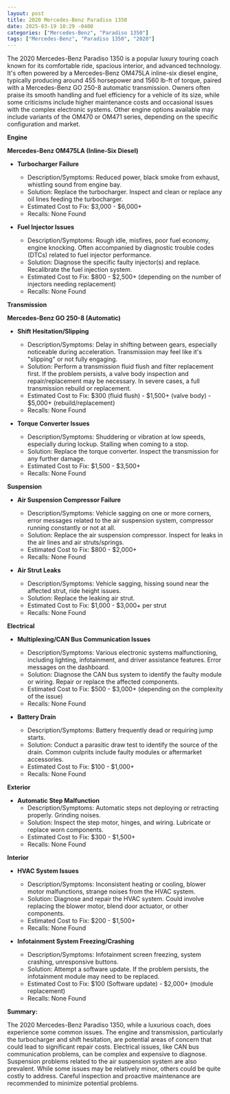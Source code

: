 ```yaml
---
layout: post
title: 2020 Mercedes-Benz Paradiso 1350
date: 2025-03-19 10:29 -0400
categories: ["Mercedes-Benz", "Paradiso 1350"]
tags: ["Mercedes-Benz", "Paradiso 1350", "2020"]
---
```

The 2020 Mercedes-Benz Paradiso 1350 is a popular luxury touring coach known for its comfortable ride, spacious interior, and advanced technology. It's often powered by a Mercedes-Benz OM475LA inline-six diesel engine, typically producing around 455 horsepower and 1560 lb-ft of torque, paired with a Mercedes-Benz GO 250-8 automatic transmission. Owners often praise its smooth handling and fuel efficiency for a vehicle of its size, while some criticisms include higher maintenance costs and occasional issues with the complex electronic systems. Other engine options available may include variants of the OM470 or OM471 series, depending on the specific configuration and market.

**Engine**

**Mercedes-Benz OM475LA (Inline-Six Diesel)**

* **Turbocharger Failure**
    * Description/Symptoms: Reduced power, black smoke from exhaust, whistling sound from engine bay.
    * Solution: Replace the turbocharger. Inspect and clean or replace any oil lines feeding the turbocharger.
    * Estimated Cost to Fix: $3,000 - $6,000+
    * Recalls: None Found

* **Fuel Injector Issues**
    * Description/Symptoms: Rough idle, misfires, poor fuel economy, engine knocking. Often accompanied by diagnostic trouble codes (DTCs) related to fuel injector performance.
    * Solution: Diagnose the specific faulty injector(s) and replace. Recalibrate the fuel injection system.
    * Estimated Cost to Fix: $800 - $2,500+ (depending on the number of injectors needing replacement)
    * Recalls: None Found

**Transmission**

**Mercedes-Benz GO 250-8 (Automatic)**

* **Shift Hesitation/Slipping**
    * Description/Symptoms: Delay in shifting between gears, especially noticeable during acceleration. Transmission may feel like it's "slipping" or not fully engaging.
    * Solution: Perform a transmission fluid flush and filter replacement first. If the problem persists, a valve body inspection and repair/replacement may be necessary. In severe cases, a full transmission rebuild or replacement.
    * Estimated Cost to Fix: $300 (fluid flush) - $1,500+ (valve body) - $5,000+ (rebuild/replacement)
    * Recalls: None Found

* **Torque Converter Issues**
    * Description/Symptoms: Shuddering or vibration at low speeds, especially during lockup. Stalling when coming to a stop.
    * Solution: Replace the torque converter. Inspect the transmission for any further damage.
    * Estimated Cost to Fix: $1,500 - $3,500+
    * Recalls: None Found

**Suspension**

* **Air Suspension Compressor Failure**
    * Description/Symptoms: Vehicle sagging on one or more corners, error messages related to the air suspension system, compressor running constantly or not at all.
    * Solution: Replace the air suspension compressor. Inspect for leaks in the air lines and air struts/springs.
    * Estimated Cost to Fix: $800 - $2,000+
    * Recalls: None Found

* **Air Strut Leaks**
    * Description/Symptoms: Vehicle sagging, hissing sound near the affected strut, ride height issues.
    * Solution: Replace the leaking air strut.
    * Estimated Cost to Fix: $1,000 - $3,000+ per strut
    * Recalls: None Found

**Electrical**

* **Multiplexing/CAN Bus Communication Issues**
    * Description/Symptoms: Various electronic systems malfunctioning, including lighting, infotainment, and driver assistance features. Error messages on the dashboard.
    * Solution: Diagnose the CAN bus system to identify the faulty module or wiring. Repair or replace the affected components.
    * Estimated Cost to Fix: $500 - $3,000+ (depending on the complexity of the issue)
    * Recalls: None Found

* **Battery Drain**
    * Description/Symptoms: Battery frequently dead or requiring jump starts.
    * Solution: Conduct a parasitic draw test to identify the source of the drain. Common culprits include faulty modules or aftermarket accessories.
    * Estimated Cost to Fix: $100 - $1,000+
    * Recalls: None Found

**Exterior**

* **Automatic Step Malfunction**
    * Description/Symptoms: Automatic steps not deploying or retracting properly. Grinding noises.
    * Solution: Inspect the step motor, hinges, and wiring. Lubricate or replace worn components.
    * Estimated Cost to Fix: $300 - $1,500+
    * Recalls: None Found

**Interior**

* **HVAC System Issues**
    * Description/Symptoms: Inconsistent heating or cooling, blower motor malfunctions, strange noises from the HVAC system.
    * Solution: Diagnose and repair the HVAC system. Could involve replacing the blower motor, blend door actuator, or other components.
    * Estimated Cost to Fix: $200 - $1,500+
    * Recalls: None Found

* **Infotainment System Freezing/Crashing**
    * Description/Symptoms: Infotainment screen freezing, system crashing, unresponsive buttons.
    * Solution: Attempt a software update. If the problem persists, the infotainment module may need to be replaced.
    * Estimated Cost to Fix: $100 (Software update) - $2,000+ (module replacement)
    * Recalls: None Found

**Summary:**

The 2020 Mercedes-Benz Paradiso 1350, while a luxurious coach, does experience some common issues. The engine and transmission, particularly the turbocharger and shift hesitation, are potential areas of concern that could lead to significant repair costs. Electrical issues, like CAN bus communication problems, can be complex and expensive to diagnose. Suspension problems related to the air suspension system are also prevalent. While some issues may be relatively minor, others could be quite costly to address. Careful inspection and proactive maintenance are recommended to minimize potential problems.

